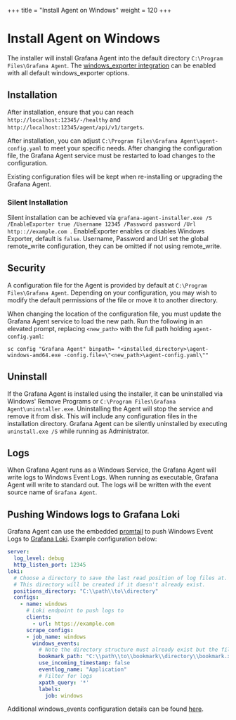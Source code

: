 +++
title = "Install Agent on Windows"
weight = 120
+++

# Install Agent on Windows

The installer will install Grafana Agent into the default directory `C:\Program Files\Grafana Agent`. The [windows_exporter integration](https://github.com/prometheus-community/windows_exporter) can be enabled with all default windows_exporter options.

## Installation

After installation, ensure that you can reach `http://localhost:12345/-/healthy` and `http://localhost:12345/agent/api/v1/targets`.

After installation, you can adjust `C:\Program Files\Grafana Agent\agent-config.yaml` to meet your specific needs. After changing the configuration file, the Grafana Agent service must be restarted to load changes to the configuration.

Existing configuration files will be kept when re-installing or upgrading the Grafana Agent.

### Silent Installation

Silent installation can be achieved via  `grafana-agent-installer.exe /S /EnableExporter true /Username 12345 /Password password /Url http:://example.com `. EnableExporter enables or disables Windows Exporter, default is `false`. Username, Password and Url set the global remote_write configuration, they can be omitted if not using remote_write.

## Security

A configuration file for the Agent is provided by default at `C:\Program Files\Grafana Agent`. Depending on your configuration, you may wish to modify the default permissions of the file or move it to another directory.

When changing the location of the configuration file, you must update the Grafana Agent service to load the new path. Run the following in an elevated prompt, replacing `<new_path>` with the full path holding `agent-config.yaml`:

```
sc config "Grafana Agent" binpath= "<installed_directory>\agent-windows-amd64.exe -config.file=\"<new_path>\agent-config.yaml\""
```

## Uninstall

If the Grafana Agent is installed using the installer, it can be uninstalled via Windows' Remove Programs or `C:\Program Files\Grafana Agent\uninstaller.exe`. Uninstalling the Agent will stop the service and remove it from disk. This will include any configuration files in the installation directory. Grafana Agent can be silently uninstalled by executing `uninstall.exe /S` while running as Administrator.

## Logs

When Grafana Agent runs as a Windows Service, the Grafana Agent will write logs to Windows Event Logs. When running as executable, Grafana Agent will write to standard out. The logs will be written with the event source name of `Grafana Agent`.

## Pushing Windows logs to Grafana Loki

Grafana Agent can use the embedded [promtail](https://grafana.com/docs/loki/latest/clients/promtail/) to push Windows Event Logs to [Grafana Loki](https://github.com/grafana/loki). Example configuration below:

```yaml
server:
  log_level: debug
  http_listen_port: 12345
loki:
  # Choose a directory to save the last read position of log files at.
  # This directory will be created if it doesn't already exist.
  positions_directory: "C:\\path\\to\\directory"
  configs:
    - name: windows
      # Loki endpoint to push logs to
      clients:
        - url: https://example.com
      scrape_configs:
      - job_name: windows
        windows_events:
          # Note the directory structure must already exist but the file will be created on demand
          bookmark_path: "C:\\path\\to\\bookmark\\directory\\bookmark.xml"
          use_incoming_timestamp: false
          eventlog_name: "Application"
          # Filter for logs
          xpath_query: '*'
          labels:
            job: windows
```

Additional windows_events configuration details can be found [here](https://grafana.com/docs/loki/latest/clients/promtail/configuration/#windows_events).

